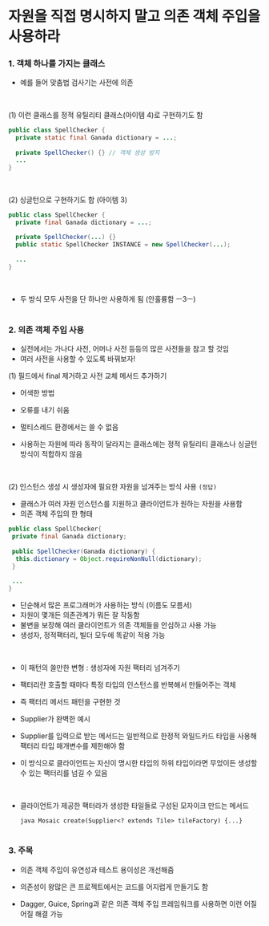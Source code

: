 # 자원을 직접 명시하지 말고 의존 객체 주입을 사용하라

### 1. 객체 하나를 가지는 클래스

- 예를 들어 맞춤법 검사기는 사전에 의존

<br>

(1) 이런 클래스를 정적 유틸리티 클래스(아이템 4)로 구현하기도 함
```java
public class SpellChecker {
  private static final Ganada dictionary = ...;
  
  private SpellChecker() {} // 객체 생성 방지
  ...
}
```

<br>

(2) 싱글턴으로 구현하기도 함 (아이템 3)
```java
public class SpellChecker {
  private final Ganada dictionary = ...;
  
  private SpellChecker(...) {}
  public static SpellChecker INSTANCE = new SpellChecker(...);
  
  ...
}
```

<br>

- 두 방식 모두 사전을 단 하나만 사용하게 됨 (안훌륭함 ㅡ3ㅡ)
  
#

### 2. 의존 객체 주입 사용

- 실전에서는 가나다 사전, 어머나 사전 등등의 많은 사전들을 참고 할 것임
 - 여러 사전을 사용할 수 있도록 바꿔보자!
  
(1) 필드에서 final 제거하고 사전 교체 메서드 추가하기
- 어색한 방법
- 오류를 내기 쉬움
- 멀티스레드 환경에서는 쓸 수 없음
  
- 사용하는 자원에 따라 동작이 달라지는 클래스에는 정적 유틸리티 클래스나 싱글턴 방식이 적합하지 않음

<br>
 
(2) 인스턴스 생성 시 생성자에 필요한 자원을 넘겨주는 방식 사용 `(정답)`
- 클래스가 여러 자원 인스턴스를 지원하고 클라이언트가 원하는 자원을 사용함
- 의존 객체 주입의 한 형태

```java
public class SpellChecker{
 private final Ganada dictionary;
 
 public SpellChecker(Ganada dictionary) {
  this.dictionary = Object.requireNonNull(dictionary);
 }
 
 ...
}
```

- 단순해서 많은 프로그래머가 사용하는 방식 (이름도 모름서)
- 자원이 몇개든 의존관계가 뭐든 잘 작동함
- 불변을 보장해 여러 클라이언트가 의존 객체들을 안심하고 사용 가능
- 생성자, 정적팩터리, 빌더 모두에 똑같이 적용 가능


<br>

- 이 패턴의 쓸만한 변형 : 생성자에 자원 팩터리 넘겨주기
- 팩터리란 호출할 때마다 특정 타입의 인스턴스를 반복해서 만들어주는 객체
- 즉 팩터리 메서드 패턴을 구현한 것
- Supplier<T>가 완벽한 예시
- Supplier<T>를 입력으로 받는 메서드는 일반적으로 한정적 와일드카드 타입을 사용해 팩터리 타입 매개변수를 제한해야 함
- 이 방식으로 클라이언트는 자신이 명시한 타입의 하위 타입이라면 무었이든 생성할 수 있는 팩터리를 넘길 수 있음

  <br>
  
- 클라이언트가 제공한 팩터라가 생성한 타일들로 구성된 모자이크 만드는 메서드

  ```java Mosaic create(Supplier<? extends Tile> tileFactory) {...}```

#
  
### 3. 주목
- 의존 객체 주입이 유연성과 테스트 용이성은 개선해줌
- 의존성이 왕많은 큰 프로젝트에서는 코드를 어지럽게 만들기도 함

- Dagger, Guice, Spring과 같은 의존 객체 주입 프레임워크를 사용하면 이런 어질어질 해결 가능

